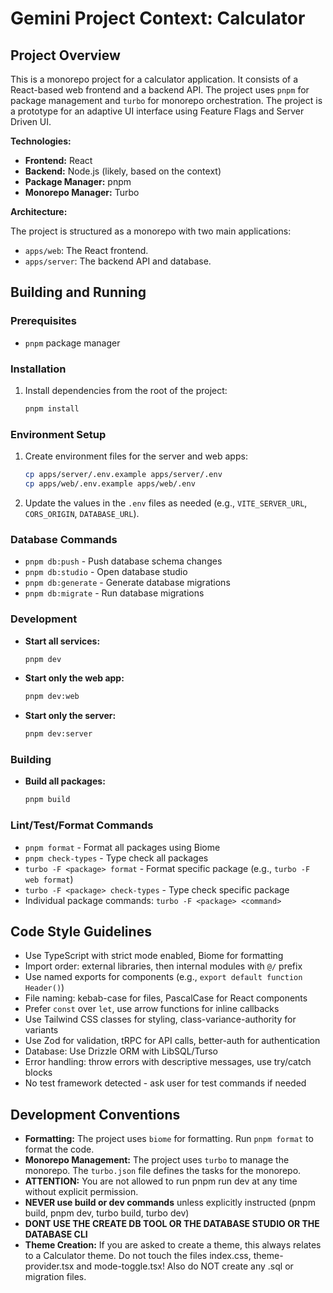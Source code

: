 # Gemini Project Context: Calculator

## Project Overview

This is a monorepo project for a calculator application. It consists of a React-based web frontend and a backend API. The project uses `pnpm` for package management and `turbo` for monorepo orchestration. The project is a prototype for an adaptive UI interface using Feature Flags and Server Driven UI.

**Technologies:**

*   **Frontend:** React
*   **Backend:** Node.js (likely, based on the context)
*   **Package Manager:** pnpm
*   **Monorepo Manager:** Turbo

**Architecture:**

The project is structured as a monorepo with two main applications:

*   `apps/web`: The React frontend.
*   `apps/server`: The backend API and database.

## Building and Running

### Prerequisites

*   `pnpm` package manager

### Installation

1.  Install dependencies from the root of the project:
    ```bash
    pnpm install
    ```

### Environment Setup

1.  Create environment files for the server and web apps:
    ```bash
    cp apps/server/.env.example apps/server/.env
    cp apps/web/.env.example apps/web/.env
    ```
2.  Update the values in the `.env` files as needed (e.g., `VITE_SERVER_URL`, `CORS_ORIGIN`, `DATABASE_URL`).

### Database Commands
- `pnpm db:push` - Push database schema changes
- `pnpm db:studio` - Open database studio
- `pnpm db:generate` - Generate database migrations
- `pnpm db:migrate` - Run database migrations

### Development

*   **Start all services:**
    ```bash
    pnpm dev
    ```
*   **Start only the web app:**
    ```bash
    pnpm dev:web
    ```
*   **Start only the server:**
    ```bash
    pnpm dev:server
    ```

### Building

*   **Build all packages:**
    ```bash
    pnpm build
    ```

### Lint/Test/Format Commands
- `pnpm format` - Format all packages using Biome
- `pnpm check-types` - Type check all packages
- `turbo -F <package> format` - Format specific package (e.g., `turbo -F web format`)
- `turbo -F <package> check-types` - Type check specific package
- Individual package commands: `turbo -F <package> <command>`

## Code Style Guidelines
- Use TypeScript with strict mode enabled, Biome for formatting
- Import order: external libraries, then internal modules with `@/` prefix
- Use named exports for components (e.g., `export default function Header()`)
- File naming: kebab-case for files, PascalCase for React components
- Prefer `const` over `let`, use arrow functions for inline callbacks
- Use Tailwind CSS classes for styling, class-variance-authority for variants
- Use Zod for validation, tRPC for API calls, better-auth for authentication
- Database: Use Drizzle ORM with LibSQL/Turso
- Error handling: throw errors with descriptive messages, use try/catch blocks
- No test framework detected - ask user for test commands if needed

## Development Conventions

*   **Formatting:** The project uses `biome` for formatting. Run `pnpm format` to format the code.
*   **Monorepo Management:** The project uses `turbo` to manage the monorepo. The `turbo.json` file defines the tasks for the monorepo.
*   **ATTENTION:** You are not allowed to run pnpm run dev at any time without explicit permission.
*   **NEVER use build or dev commands** unless explicitly instructed (pnpm build, pnpm dev, turbo build, turbo dev)
*   **DONT USE THE CREATE DB TOOL OR THE DATABASE STUDIO OR THE DATABASE CLI**
* **Theme Creation:** If you are asked to create a theme, this always relates to a Calculator theme. Do not touch the files index.css, theme-provider.tsx and mode-toggle.tsx! Also do NOT create any .sql or migration files.
